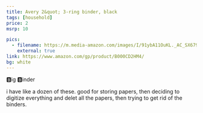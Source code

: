 ```yaml
---
title: Avery 2&quot; 3-ring binder, black
tags: [household]
price: 2
msrp: 10

pics:
  - filename: https://m.media-amazon.com/images/I/91ybA11OuKL._AC_SX679_.jpg
    external: true
link: https://www.amazon.com/gp/product/B000CD2HM4/
bg: white
---
```


🅱️ig 🅱️inder

i have like a dozen of these.  good for storing papers, then deciding to
digitize everything and delet all the papers, then trying to get rid of the
binders.
